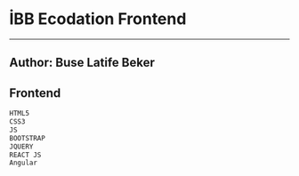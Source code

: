 # İBB Ecodation Frontend
------------
## Author: Buse Latife Beker

## Frontend
```sh
HTML5
CSS3
JS
BOOTSTRAP
JQUERY
REACT JS
Angular
```
